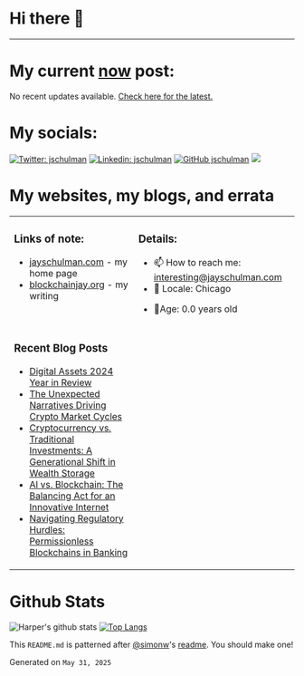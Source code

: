 # Hi there 👋

<!-- bio starts -->


---

# My current [now](https://blockchainjay.org/now) post:

<!-- now starts -->
No recent updates available. [Check here for the latest.](https://jayschulman.com/)
<!-- now ends -->

# My socials:

<!-- social starts -->
[![Twitter: jschulman](https://img.shields.io/twitter/follow/jschulman?style=social)](https://twitter.com/jschulman)
[![Linkedin: jschulman](https://img.shields.io/badge/-jschulman-blue?style=flat&logo=Linkedin&logoColor=white&link=https://www.linkedin.com/in/jschulman/)](https://www.linkedin.com/in/jschulman/)
[![GitHub jschulman](https://img.shields.io/github/followers/jschulman?label=follow&style=social)](https://github.com/jschulman)
[![](https://img.shields.io/github/stars/jschulman?style=social)](https://github.com/jschulman)

<!-- social ends -->

# My websites, my blogs, and errata

<table><tr><td valign="top">

### Links of note:

<!-- links starts -->
- [jayschulman.com](http://jayschulman.com) - my home page
- [blockchainjay.org](http://blockchainjay.org) - my writing



<!-- links ends -->

</td><td valign="top">

### Details:

<!-- details starts -->
- 📫 How to reach me: [interesting@jayschulman.com](mailto:interesting@jayschulman.com)
- 📍 Locale: Chicago
<!-- age starts -->
- 👨Age: 0.0 years old
<!-- age ends -->

<!-- details ends -->

</td></tr><tr><td valign="top">

### Recent Blog Posts

<!-- blog starts -->
* [Digital Assets 2024 Year in Review](https://blockchainjay.org/posts/digital-assets-2024-year-in-review)
* [The Unexpected Narratives Driving Crypto Market Cycles](https://blockchainjay.org/posts/unexpected-narratives-driving-crypto-market-cycles)
* [Cryptocurrency vs. Traditional Investments: A Generational Shift in Wealth Storage](https://blockchainjay.org/posts/cryptocurrency-vs-traditional-investments-a-generational-shift-in-wealth-storage)
* [AI vs. Blockchain: The Balancing Act for an Innovative Internet](https://blockchainjay.org/posts/ai-vs-blockchain-the-balancing-act-for-an-innovative-internet)
* [Navigating Regulatory Hurdles: Permissionless Blockchains in Banking](https://blockchainjay.org/posts/navigating-regulatory-hurdles-the-case-for-permissionless-blockchains-in-banking)
<!-- blog ends -->

</td><td valign="top">

</td></tr></table>

# Github Stats

<!-- github_stats starts -->
![Harper's github stats](https://github-readme-stats.vercel.app/api?username=jschulman&show_icons=&private_count=true)
[![Top Langs](https://github-readme-stats.vercel.app/api/top-langs/?username=jschulman&layout=compact)]()

<!-- github_stats ends -->

This `README.md` is patterned after [@simonw](https://twitter.com/simonw)'s [readme](https://simonwillison.net/2020/Jul/10/self-updating-profile-readme/). You should make one!

<!-- date starts -->
Generated on `May 31, 2025`
<!-- date ends -->
